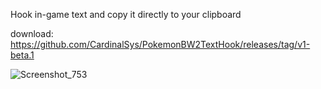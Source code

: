 Hook in-game text and copy it directly to your clipboard

download: https://github.com/CardinalSys/PokemonBW2TextHook/releases/tag/v1-beta.1

![Screenshot_753](https://github.com/user-attachments/assets/94a76d00-68c5-42df-88af-74239590363c)


